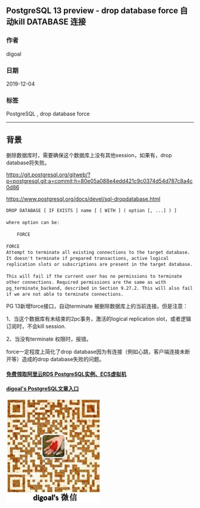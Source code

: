 ## PostgreSQL 13 preview - drop database force 自动kill DATABASE 连接  
                                                                                                               
### 作者                                                                      
digoal                                                                                                               
                                                                                                               
### 日期                                                                                                               
2019-12-04                                                                                                           
                                                                                                               
### 标签                                                                                                               
PostgreSQL , drop database force        
                                                                                                               
----                                                                                                               
                                                                                                               
## 背景    
删除数据库时，需要确保这个数据库上没有其他session，如果有，drop database将失败。  
  
https://git.postgresql.org/gitweb/?p=postgresql.git;a=commit;h=80e05a088e4edd421c9c0374d54d787c8a4c0d86  
  
https://www.postgresql.org/docs/devel/sql-dropdatabase.html  
  
```  
DROP DATABASE [ IF EXISTS ] name [ [ WITH ] ( option [, ...] ) ]   
  
where option can be:  
  
    FORCE  
  
FORCE  
Attempt to terminate all existing connections to the target database. It doesn't terminate if prepared transactions, active logical replication slots or subscriptions are present in the target database.   
  
This will fail if the current user has no permissions to terminate other connections. Required permissions are the same as with pg_terminate_backend, described in Section 9.27.2. This will also fail if we are not able to terminate connections.  
```  
  
PG 13新增force接口，自动terminate 被删除数据库上的当前连接。但是注意：  
  
1、当这个数据库有未结束的2pc事务，激活的logical replication slot，或者逻辑订阅时，不会kill session.  
  
2、当没有terminate 权限时，报错。  
  
force一定程度上简化了drop database因为有连接（例如心跳，客户端连接未断开等）造成的drop database失败的问题。  
    
  
#### [免费领取阿里云RDS PostgreSQL实例、ECS虚拟机](https://free.aliyun.com/ "57258f76c37864c6e6d23383d05714ea")
  
  
#### [digoal's PostgreSQL文章入口](https://github.com/digoal/blog/blob/master/README.md "22709685feb7cab07d30f30387f0a9ae")
  
  
![digoal's weixin](../pic/digoal_weixin.jpg "f7ad92eeba24523fd47a6e1a0e691b59")
  
